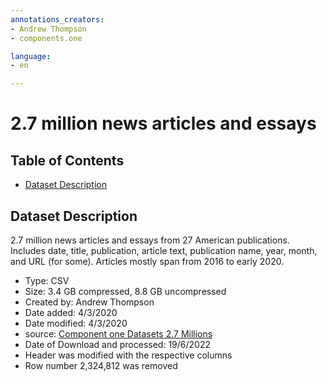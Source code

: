```yaml
---
annotations_creators:
- Andrew Thompson
- components.one

language:
- en

---
```


# 2.7 million news articles and essays
## Table of Contents
- [Dataset Description](#dataset-description)

## Dataset Description

2.7 million news articles and essays from 27 American publications. Includes date, title, publication, article text, publication name, year, month, and URL (for some). Articles mostly span from 2016 to early 2020.

- Type: CSV
- Size: 3.4 GB compressed, 8.8 GB uncompressed
- Created by: Andrew Thompson
- Date added: 4/3/2020
- Date modified: 4/3/2020
- source: [Component one Datasets 2.7 Millions](https://components.one/datasets/all-the-news-2-news-articles-dataset)
- Date of Download and processed: 19/6/2022
- Header was modified with the respective columns
- Row number 2,324,812 was removed 